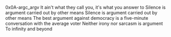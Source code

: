 0x0A-argc_argv
It ain't what they call you, it's what you answer to
Silence is argument carried out by other means
Silence is argument carried out by other means
The best argument against democracy is a five-minute conversation with the average voter
Neither irony nor sarcasm is argument
To infinity and beyond
